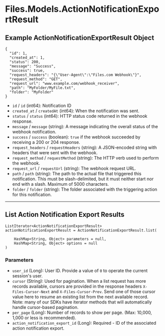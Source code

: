 # Files.Models.ActionNotificationExportResult

## Example ActionNotificationExportResult Object

```
{
  "id": 1,
  "created_at": 1,
  "status": 200,
  "message": "Success",
  "success": true,
  "request_headers": "{\"User-Agent\":\"Files.com Webhook\"}",
  "request_method": "GET",
  "request_url": "www.example.com/webhook_receiver",
  "path": "MyFolder/MyFile.txt",
  "folder": "MyFolder"
}
```

* `id` / `id`  (int64): Notification ID
* `created_at` / `createdAt`  (int64): When the notification was sent.
* `status` / `status`  (int64): HTTP status code returned in the webhook response.
* `message` / `message`  (string): A message indicating the overall status of the webhook notification.
* `success` / `success`  (boolean): `true` if the webhook succeeded by receiving a 200 or 204 response.
* `request_headers` / `requestHeaders`  (string): A JSON-encoded string with headers that were sent with the webhook.
* `request_method` / `requestMethod`  (string): The HTTP verb used to perform the webhook.
* `request_url` / `requestUrl`  (string): The webhook request URL.
* `path` / `path`  (string): The path to the actual file that triggered this notification. This must be slash-delimited, but it must neither start nor end with a slash. Maximum of 5000 characters.
* `folder` / `folder`  (string): The folder associated with the triggering action for this notification.


---

## List Action Notification Export Results

```
ListIterator<ActionNotificationExportResult> actionNotificationExportResult = ActionNotificationExportResult.list(
    
    HashMap<String, Object> parameters = null,
    HashMap<String, Object> options = null
)
```

### Parameters

* `user_id` (Long): User ID.  Provide a value of `0` to operate the current session's user.
* `cursor` (String): Used for pagination.  When a list request has more records available, cursors are provided in the response headers `X-Files-Cursor-Next` and `X-Files-Cursor-Prev`.  Send one of those cursor value here to resume an existing list from the next available record.  Note: many of our SDKs have iterator methods that will automatically handle cursor-based pagination.
* `per_page` (Long): Number of records to show per page.  (Max: 10,000, 1,000 or less is recommended).
* `action_notification_export_id` (Long): Required - ID of the associated action notification export.
